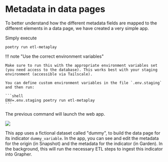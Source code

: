 # Metadata in data pages
To better understand how the different metadata fields are mapped to the different elements in a data page, we have created a very simple app.

Simply execute

```shell
poetry run etl-metaplay
```

!!! note "Use the correct environment variables"

    Make sure to run this with the appropriate environment variables set (you need access to the database). This works best with your staging environment (accessible via Tailscale).

    You can define custom environment variables in the file `.env.staging` and then run:

    ```shell
    ENV=.env.staging poetry run etl-metaplay
    ```


The previous command will launch the web app.


![](../assets/metaplay-short.gif)


This app uses a fictional dataset called "dummy", to build the data page for its indicator `dummy_variable`. In the app, you can see and edit the metadata for the origin (in Snapshot) and the metadata for the indicator (in Garden). In the background, this will run the necessary ETL steps to ingest this indicator into Grapher.

